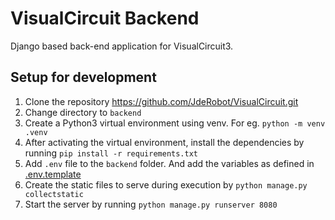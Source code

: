 # VisualCircuit Backend

Django based back-end application for VisualCircuit3. 

## Setup for development

1. Clone the repository https://github.com/JdeRobot/VisualCircuit.git
2. Change directory to `backend`
3. Create a Python3 virtual environment using venv. 
For eg. `python -m venv .venv` 
4. After activating the virtual environment, install the dependencies by running
`pip install -r requirements.txt`
5. Add `.env` file to the `backend` folder. And add the variables as defined in [.env.template](/backend/.env.template)
6. Create the static files to serve during execution by `python manage.py collectstatic`
7. Start the server by running `python manage.py runserver 8080`